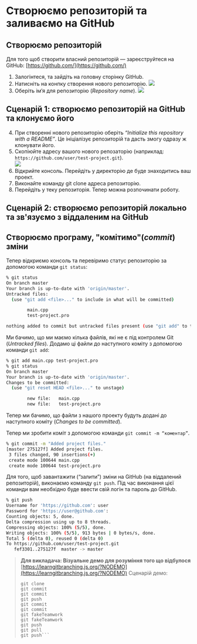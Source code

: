 # Створюємо репозиторій та заливаємо на GitHub

## Створюємо репозиторій

Для того щоб створити власний репозиторій — зареєструйтеся на GitHub: [https://github.com/](https://github.com/)

1. Залогінтеся, та зайдіть на головну сторінку GitHub.
2. Натисніть на конпку створення нового репозиторію. 
![](https://media.githubusercontent.com/media/PLLUG/CPPQT-Roadmap/master/storage/book/development_basics/working_with_git/github-new-repo.png)
3. Оберіть ім’я для репозиторію (*Repository name*).
![](https://media.githubusercontent.com/media/PLLUG/CPPQT-Roadmap/master/storage/book/development_basics/working_with_git/github-new-repo2.png)


## Сценарій 1: створюємо репозиторій на GitHub та клонуємо його

4. При створенні нового репозиторію оберіть *“Initialize this repository with a README”*. Це ініціалізує репозиторій та дасть змогу одразу ж клонувати його.
5. Скопіюйте адресу вашого нового репозаторію (наприклад: ```https://github.com/user/test-project.git```).             
![](https://media.githubusercontent.com/media/PLLUG/CPPQT-Roadmap/master/storage/book/development_basics/working_with_git/github-clone-repo.png)
6. Відкрийте консоль. Перейдіть у директорію де буде знаходитись ваш проект.
7. Виконайте команду git clone адреса репозиторію.
8. Перейдіть у теку репозиторія. Тепер можна розпочинати роботу.

## Сценарій 2: створюємо репозиторій локально та зв'язуємо з віддаленим на GitHub

## Створюємо програму, "комітимо"(_commit_) зміни

Тепер відкриємо консоль та перевіримо статус репозиторію за допомогою команди ```git status```:

```sh
% git status
On branch master
Your branch is up-to-date with 'origin/master'.
Untracked files:
  (use "git add <file>..." to include in what will be committed)

        main.cpp
        test-project.pro

nothing added to commit but untracked files present (use "git add" to track)
```

Ми бачимо, що ми маємо кілька файлів, які не є під контролем Git (*Untracked files*).  Додамо ці файли до наступного коміту з допомогою команди ```git add```:

```sh
% git add main.cpp test-project.pro 
% git status
On branch master
Your branch is up-to-date with 'origin/master'.
Changes to be committed:
  (use "git reset HEAD <file>..." to unstage)

        new file:   main.cpp
        new file:   test-project.pro
```

Тепер ми бачимо, що файли з нашого проекту будуть додані до наступного коміту (*Changes to be committed*). 

Тепер ми зробити коміт з допомогою команди  ```git commit -m “коментар”```.

```sh
% git commit -m "Added project files."
[master 275127f] Added project files.
 3 files changed, 90 insertions(+)
 create mode 100644 main.cpp
 create mode 100644 test-project.pro
 ```
 
Для того, щоб завантажити (“залити”) зміни на GitHub (на віддалений репозиторій), виконаємо команду ```git push```. Під час виконання цієї команди вам необхідно буде ввести свій логін та пароль до GitHub.

```sh
% git push
Username for 'https://github.com': user
Password for 'https://user@github.com': 
Counting objects: 5, done.
Delta compression using up to 8 threads.
Compressing objects: 100% (5/5), done.
Writing objects: 100% (5/5), 913 bytes | 0 bytes/s, done.
Total 5 (delta 0), reused 0 (delta 0)
To https://github.com/user/test-project.git
   fef3301..275127f  master -> master
```

> **Для викладача: Візуальне демо для розуміння того що відбулося**
> [https://learngitbranching.js.org/?NODEMO](https://learngitbranching.js.org/?NODEMO)
> Сценарій демо:
> ```reset
> git clone
> git commit
> git commit
> git push
> git commit
> git commit
> git fakeTeamwork
> git fakeTeamwork
> git push
> git pull
> git push```
